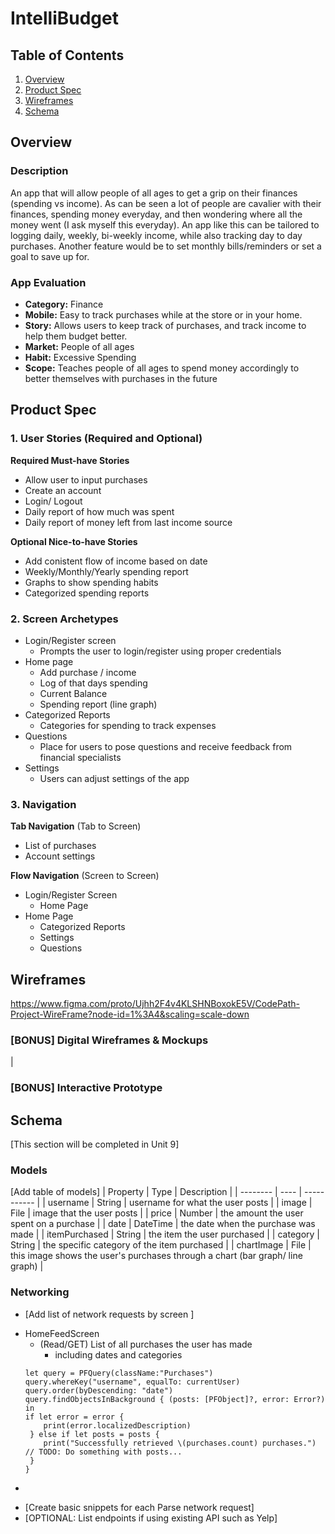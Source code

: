 # IntelliBudget

## Table of Contents
1. [Overview](#Overview)
1. [Product Spec](#Product-Spec)
1. [Wireframes](#Wireframes)
2. [Schema](#Schema)

## Overview
### Description
An app that will allow people of all ages to get a grip on their finances (spending vs income). As can be seen a lot of people are cavalier with their finances,
spending money everyday, and then wondering where all the money went (I ask myself this everyday). An app like this can be tailored to logging daily, weekly, bi-weekly income, while also tracking day to day purchases. Another feature would be to set monthly bills/reminders or set a goal to save up for. 

### App Evaluation
- **Category:** Finance
- **Mobile:** Easy to track purchases while at the store or in your home.
- **Story:** Allows users to keep track of purchases, and track income to help them budget better.
- **Market:** People of all ages 
- **Habit:** Excessive Spending
- **Scope:** Teaches people of all ages to spend money accordingly to better themselves with purchases in the future

## Product Spec

### 1. User Stories (Required and Optional)

**Required Must-have Stories**

* Allow user to input purchases
* Create an account
* Login/ Logout
* Daily report of how much was spent 
* Daily report of money left from last income source

**Optional Nice-to-have Stories**


* Add conistent flow of income based on date
* Weekly/Monthly/Yearly spending report
* Graphs to show spending habits
* Categorized spending reports


### 2. Screen Archetypes

* Login/Register screen
   * Prompts the user to login/register using proper credentials
* Home page 
   * Add purchase / income
   * Log of that days spending
   * Current Balance
   * Spending report (line graph)
* Categorized Reports
    * Categories for spending to track expenses
* Questions
   * Place for users to pose questions and receive feedback from financial specialists 
* Settings
   * Users can adjust settings of the app
### 3. Navigation

**Tab Navigation** (Tab to Screen)

* List of purchases
* Account settings

**Flow Navigation** (Screen to Screen)

* Login/Register Screen
   * Home Page
* Home Page
   * Categorized Reports
   * Settings
   * Questions

## Wireframes
https://www.figma.com/proto/Ujhh2F4v4KLSHNBoxokE5V/CodePath-Project-WireFrame?node-id=1%3A4&scaling=scale-down

### [BONUS] Digital Wireframes & Mockups
|
### [BONUS] Interactive Prototype

## Schema 
[This section will be completed in Unit 9]
### Models
[Add table of models]
| Property | Type | Description |
| -------- | ---- | ----------- |
| username | String | username for what the user posts |
| image | File | image that the user posts |
| price | Number | the amount the user spent on a purchase |
| date | DateTime | the date when the purchase was made |
| itemPurchased | String | the item the user purchased |
| category | String | the specific category of the item purchased |
| chartImage | File | this image shows the user's purchases through a chart (bar graph/ line graph) |
### Networking
- [Add list of network requests by screen ]
* HomeFeedScreen
  * (Read/GET) List of all purchases the user has made
    * including dates and categories
  ```
  let query = PFQuery(className:"Purchases")
  query.whereKey("username", equalTo: currentUser)
  query.order(byDescending: "date")
  query.findObjectsInBackground { (posts: [PFObject]?, error: Error?) in
  if let error = error { 
      print(error.localizedDescription)
   } else if let posts = posts {
      print("Successfully retrieved \(purchases.count) purchases.")
  // TODO: Do something with posts...
   }
  } 
  ```
 * 
- [Create basic snippets for each Parse network request]
- [OPTIONAL: List endpoints if using existing API such as Yelp]

